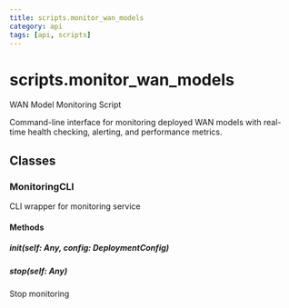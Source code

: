 ```yaml
---
title: scripts.monitor_wan_models
category: api
tags: [api, scripts]
---
```


# scripts.monitor_wan_models

WAN Model Monitoring Script

Command-line interface for monitoring deployed WAN models with real-time
health checking, alerting, and performance metrics.

## Classes

### MonitoringCLI

CLI wrapper for monitoring service

#### Methods

##### __init__(self: Any, config: DeploymentConfig)



##### stop(self: Any)

Stop monitoring

